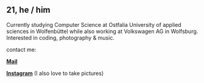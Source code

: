 ## 21, he / him

Currently studying Computer Science at Ostfalia University of applied sciences in Wolfenbüttel while also working at Volkswagen AG in Wolfsburg.
Interested in coding, photography & music.

contact me:

**[Mail](mailto:l.silberstein@ostfalia.de)**

**[Instagram](https://www.instagram.com/linusmagplina/)** (I also love to take pictures)

<!--
**lsilberstein/lsilberstein** is a ✨ _special_ ✨ repository because its `README.md` (this file) appears on your GitHub profile.

Here are some ideas to get you started:

- 🔭 I’m currently working on ...
- 🌱 I’m currently learning ...
- 👯 I’m looking to collaborate on ...
- 🤔 I’m looking for help with ...
- 💬 Ask me about ...
- 📫 How to reach me: ...
- 😄 Pronouns: ...
- ⚡ Fun fact: ...
-->
